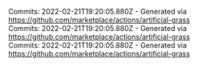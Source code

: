 Commits: 2022-02-21T19:20:05.880Z - Generated via https://github.com/marketplace/actions/artificial-grass
<br>
Commits: 2022-02-21T19:20:05.880Z - Generated via https://github.com/marketplace/actions/artificial-grass
<br>
Commits: 2022-02-21T19:20:05.880Z - Generated via https://github.com/marketplace/actions/artificial-grass
<br>
